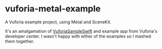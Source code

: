# vuforia-metal-example
A Vuforia example project, using Metal and SceneKit.

It's an amalgamation of [VuforiaSampleSwift](https://github.com/yshrkt/VuforiaSampleSwift) and example app from Vuforia's developer center.
I wasn't happy with either of the examples so I mashed them together.
